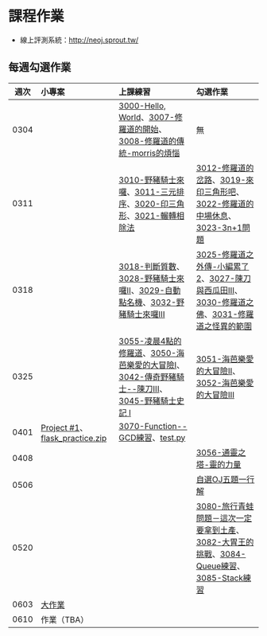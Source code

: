 # 課程作業

* 線上評測系統：http://neoj.sprout.tw/

## 每週勾選作業


| 週次   | 小專案   | 上課練習                                        | 勾選作業                                     |
| :----: | :------- | :---------                                      | :---------                                   |
|  0304  |          | [3000-Hello, World](http://neoj.sprout.tw/problem/3000/)、[3007-修羅道的開始](http://neoj.sprout.tw/problem/3007/)、[3008-修羅道的傳統-morris的煩惱](http://neoj.sprout.tw/problem/3008/)| 無|
|  0311  |          | [3010-野豬騎士來囉](http://neoj.sprout.tw/problem/3010/)、[3011-三元排序](http://neoj.sprout.tw/problem/3011/)、[3020-印三角形](https://neoj.sprout.tw/problem/3020/)、[3021-輾轉相除法](https://neoj.sprout.tw/problem/3021/)| [3012-修羅道的岔路](http://neoj.sprout.tw/problem/3012/)、[3019-來印三角形吧](http://neoj.sprout.tw/problem/3019/)、[3022-修羅道的中場休息](http://neoj.sprout.tw/problem/3022/)、[3023-3n+1問題](http://neoj.sprout.tw/problem/3023/)|
|  0318  |          | [3018-判斷質數](https://neoj.sprout.tw/problem/3018/)、[3028-野豬騎士來囉II](https://neoj.sprout.tw/problem/3028/)、[3029-自動點名機](https://neoj.sprout.tw/problem/3029/)、[3032-野豬騎士來囉III](https://neoj.sprout.tw/problem/3032/)| [3025-修羅道之外傳-小編累了2](https://neoj.sprout.tw/problem/3025/)、[3027-陳刀與西瓜田III](https://neoj.sprout.tw/problem/3027/)、[3030-修羅道之佛](https://neoj.sprout.tw/problem/3030/)、[3031-修羅道之怪異的範圍](https://neoj.sprout.tw/problem/3031/)|
|  0325  |          | [3055-凌晨4點的修羅道](https://neoj.sprout.tw/problem/3055/)、[3050-海芭樂愛的大冒險I](https://neoj.sprout.tw/problem/3050/)、[3042-傳奇野豬騎士--陳刀III](https://neoj.sprout.tw/problem/3042/)、[3045-野豬騎士史記 I](https://neoj.sprout.tw/problem/3045/)| [3051-海芭樂愛的大冒險II](https://neoj.sprout.tw/problem/3051/)、[3052-海芭樂愛的大冒險III](https://neoj.sprout.tw/problem/3052/)|
|  0401  |  [Project #1](https://drive.google.com/open?id=1T8dzAdWnFcg72PUp-XNAuRmcDWgv7gJS)、[flask_practice.zip](https://drive.google.com/open?id=14mzs4eH_d2GmERtPo-86L0tjzO3komWX)   | [3070-Function--GCD練習](https://neoj.sprout.tw/problem/3070/)、[test.py](/note/test.py)|
|  0408  | | | [3056-通靈之塔-靈的力量](https://neoj.sprout.tw/problem/3056/) |
|  0506  | | | [自選OJ五題一行解](https://www.facebook.com/groups/twsprout18python/permalink/2024437124478012/) |
|  0520  | | | [3080-旅行青蛙問題－這次一定要拿到土產](https://neoj.sprout.tw/problem/3080/)、[3082-大胃王的挑戰](https://neoj.sprout.tw/problem/3082/)、[3084-Queue練習](https://neoj.sprout.tw/problem/3084/)、[3085-Stack練習](https://neoj.sprout.tw/problem/3085/) |
|  0603  | [大作業](https://drive.google.com/open?id=1vJY4iy5ae0kq-707SvyS9vzdPGyzDfGD) | | |
|  0610  | 作業（TBA） | | |